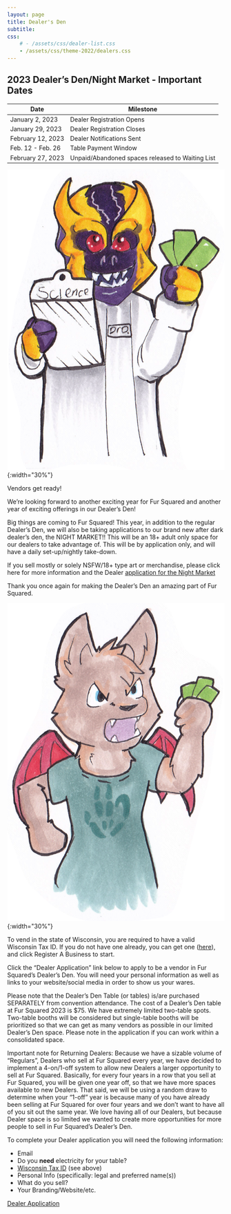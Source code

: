 ```yaml
---
layout: page
title: Dealer's Den
subtitle:
css:
    # - /assets/css/dealer-list.css
    - /assets/css/theme-2022/dealers.css
---
```


## 2023 Dealer’s Den/Night Market - Important Dates

| Date | Milestone |
| --- | --- |
| January 2, 2023 | Dealer Registration Opens |
| January 29, 2023 | Dealer Registration Closes |
| February 12, 2023 | Dealer Notifications Sent |
| Feb. 12 - Feb. 26 | Table Payment Window |
| February 27, 2023 | Unpaid/Abandoned spaces released to Waiting List |

![](/assets/img/theme-2023/draggor.png){:width="30%"}

Vendors get ready!

We’re looking forward to another exciting year for Fur Squared and another year of exciting offerings in our Dealer’s Den!

Big things are coming to Fur Squared! This year, in addition to the regular Dealer’s Den, we will also be taking applications to our brand new after dark dealer’s den, the NIGHT MARKET!! This will be an 18+ adult only space for our dealers to take advantage of. This will be by application only, and will have a daily set-up/nightly take-down.

If you sell mostly or solely NSFW/18+ type art or merchandise, please click here for more information and the Dealer [application for the Night Market](/night-market)

Thank you once again for making the Dealer’s Den an amazing part of Fur Squared.

![](/assets/img/theme-2023/mlw.png){:width="30%"}

To vend in the state of Wisconsin, you are required to have a valid Wisconsin Tax ID. If you do not have one already, you can get one ([here](https://tap.revenue.wi.gov/mta/_/#0)), and click Register A Business to start.

Click the “Dealer Application” link below to apply to be a vendor in Fur Squared’s Dealer’s Den. You will need your personal information as well as links to your website/social media in order to show us your wares.

Please note that the Dealer’s Den Table (or tables) is/are purchased SEPARATELY from convention attendance. The cost of a Dealer’s Den table at Fur Squared 2023 is $75. We have extremely limited two-table spots. Two-table booths will be considered but single-table booths will be prioritized so that we can get as many vendors as possible in our limited Dealer’s Den space. Please note in the application if you can work within a consolidated space.

Important note for Returning Dealers: Because we have a sizable volume of “Regulars”, Dealers who sell at Fur Squared every year, we have decided to implement a 4-on/1-off system to allow new Dealers a larger opportunity to sell at Fur Squared. Basically, for every four years in a row that you sell at Fur Squared, you will be given one year off, so that we have more spaces available to new Dealers. That said, we will be using a random draw to determine when your “1-off” year is because many of you have already been selling at Fur Squared for over four years and we don’t want to have all of you sit out the same year. We love having all of our Dealers, but because Dealer space is so limited we wanted to create more opportunities for more people to sell in Fur Squared’s Dealer’s Den.

To complete your Dealer application you will need the following information:
* Email
* Do you **need** electricity for your table?
* [Wisconsin Tax ID](https://tap.revenue.wi.gov/mta/_/#0) (see above)
* Personal Info (specifically: legal and preferred name(s))
* What do you sell?
* Your Branding/Website/etc.

[Dealer Application](https://docs.google.com/forms/d/e/1FAIpQLSfXUWXX-t1ol9VQ3g4HWzKqlEwphia1qx955XG1s-4CESNn9A/viewform)
